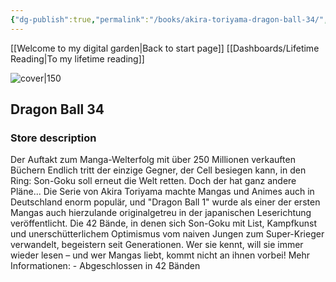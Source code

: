 ```yaml
---
{"dg-publish":true,"permalink":"/books/akira-toriyama-dragon-ball-34/","title":"\"Dragon Ball 34\"","tags":["manga","Fantasy"]}
---
```


[[Welcome to my digital garden\|Back to start page]]
[[Dashboards/Lifetime Reading\|To my lifetime reading]]

![cover|150](http://books.google.com/books/content?id=hi1wDwAAQBAJ&printsec=frontcover&img=1&zoom=1&edge=curl&source=gbs_api)

## Dragon Ball 34

### Store description

Der Auftakt zum Manga-Welterfolg mit über 250 Millionen verkauften Büchern Endlich tritt der einzige Gegner, der Cell besiegen kann, in den Ring: Son-Goku soll erneut die Welt retten. Doch der hat ganz andere Pläne... Die Serie von Akira Toriyama machte Mangas und Animes auch in Deutschland enorm populär, und "Dragon Ball 1" wurde als einer der ersten Mangas auch hierzulande originalgetreu in der japanischen Leserichtung veröffentlicht. Die 42 Bände, in denen sich Son-Goku mit List, Kampfkunst und unerschütterlichem Optimismus vom naiven Jungen zum Super-Krieger verwandelt, begeistern seit Generationen. Wer sie kennt, will sie immer wieder lesen – und wer Mangas liebt, kommt nicht an ihnen vorbei! Mehr Informationen: - Abgeschlossen in 42 Bänden
```